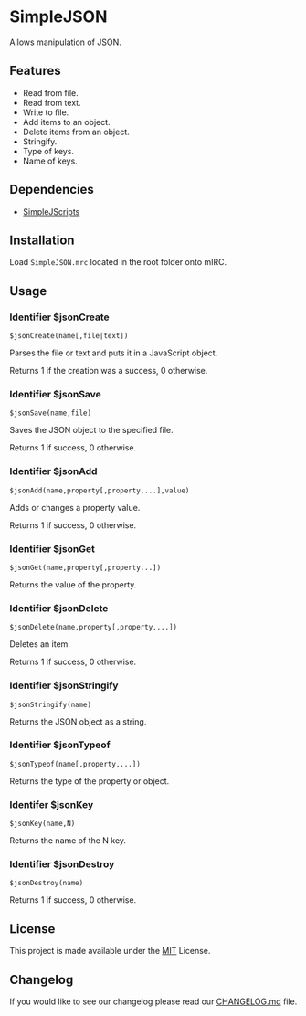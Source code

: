 # SimpleJSON

Allows manipulation of JSON.

## Features

- Read from file.
- Read from text.
- Write to file.
- Add items to an object.
- Delete items from an object.
- Stringify.
- Type of keys.
- Name of keys.

## Dependencies

- [SimpleJScripts](https://github.com/Kedyn/SimpleJScripts)

## Installation

Load `SimpleJSON.mrc` located in the root folder onto mIRC.

## Usage

### Identifier \$jsonCreate

```mirc-script
$jsonCreate(name[,file|text])
```

Parses the file or text and puts it in a JavaScript object.

Returns 1 if the creation was a success, 0 otherwise.

### Identifier \$jsonSave

```mirc-script
$jsonSave(name,file)
```

Saves the JSON object to the specified file.

Returns 1 if success, 0 otherwise.

### Identifier \$jsonAdd

```mirc-script
$jsonAdd(name,property[,property,...],value)
```

Adds or changes a property value.

Returns 1 if success, 0 otherwise.

### Identifier \$jsonGet

```mirc-script
$jsonGet(name,property[,property...])
```

Returns the value of the property.

### Identifier \$jsonDelete

```mirc-script
$jsonDelete(name,property[,property,...])
```

Deletes an item.

Returns 1 if success, 0 otherwise.

### Identifier \$jsonStringify

```mirc-script
$jsonStringify(name)
```

Returns the JSON object as a string.

### Identifier \$jsonTypeof

```mirc-script
$jsonTypeof(name[,property,...])
```

Returns the type of the property or object.

### Identifer \$jsonKey

```mirc-script
$jsonKey(name,N)
```

Returns the name of the N key.

### Identifier \$jsonDestroy

```mirc-script
$jsonDestroy(name)
```

Returns 1 if success, 0 otherwise.

## License

This project is made available under the [MIT](https://choosealicense.com/licenses/mit/) License.

## Changelog

If you would like to see our changelog please read our [CHANGELOG.md](./CHANGELOG.md) file.
